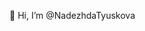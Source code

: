  👋 Hi, I’m @NadezhdaTyuskova


<!---
NadezhdaTyuskova/NadezhdaTyuskova is a ✨ special ✨ repository because its `README.md` (this file) appears on your GitHub profile.
You can click the Preview link to take a look at your changes.
--->
